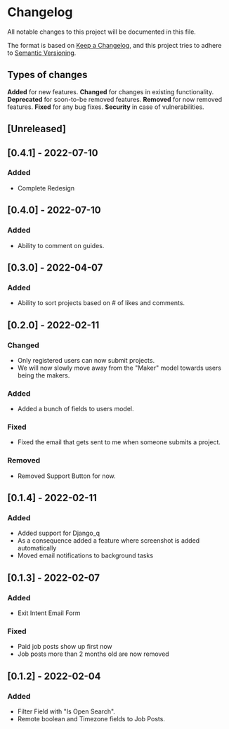 # Changelog
All notable changes to this project will be documented in this file.

The format is based on [Keep a Changelog](https://keepachangelog.com/en/1.0.0/),
and this project tries to adhere to [Semantic Versioning](https://semver.org/spec/v2.0.0.html).

## Types of changes

**Added** for new features.
**Changed** for changes in existing functionality.
**Deprecated** for soon-to-be removed features.
**Removed** for now removed features.
**Fixed** for any bug fixes.
**Security** in case of vulnerabilities.

## [Unreleased]

## [0.4.1] - 2022-07-10
### Added
- Complete Redesign

## [0.4.0] - 2022-07-10
### Added
- Ability to comment on guides.

## [0.3.0] - 2022-04-07
### Added
- Ability to sort projects based on # of likes and comments.

## [0.2.0] - 2022-02-11
### Changed
- Only registered users can now submit projects.
- We will now slowly move away from the "Maker" model towards users being the makers.

### Added
- Added a bunch of fields to users model.

### Fixed
- Fixed the email that gets sent to me when someone submits a project.
### Removed
- Removed Support Button for now.

## [0.1.4] - 2022-02-11
### Added
- Added support for Django_q
- As a consequence added a feature where screenshot is added automatically
- Moved email notifications to background tasks

## [0.1.3] - 2022-02-07
### Added
- Exit Intent Email Form

### Fixed
- Paid job posts show up first now
- Job posts more than 2 months old are now removed
## [0.1.2] - 2022-02-04
### Added
- Filter Field with "Is Open Search".
- Remote boolean and Timezone fields to Job Posts.
